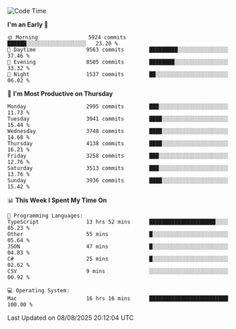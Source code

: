<!--START_SECTION:waka-->
![Code Time](http://img.shields.io/badge/Code%20Time-5%2C276%20hrs%2046%20mins-blue)

**I'm an Early 🐤** 

```text
🌞 Morning                5924 commits        ██████░░░░░░░░░░░░░░░░░░░   23.20 % 
🌆 Daytime                9563 commits        █████████░░░░░░░░░░░░░░░░   37.46 % 
🌃 Evening                8505 commits        ████████░░░░░░░░░░░░░░░░░   33.32 % 
🌙 Night                  1537 commits        ██░░░░░░░░░░░░░░░░░░░░░░░   06.02 % 
```
📅 **I'm Most Productive on Thursday** 

```text
Monday                   2995 commits        ███░░░░░░░░░░░░░░░░░░░░░░   11.73 % 
Tuesday                  3941 commits        ████░░░░░░░░░░░░░░░░░░░░░   15.44 % 
Wednesday                3748 commits        ████░░░░░░░░░░░░░░░░░░░░░   14.68 % 
Thursday                 4138 commits        ████░░░░░░░░░░░░░░░░░░░░░   16.21 % 
Friday                   3258 commits        ███░░░░░░░░░░░░░░░░░░░░░░   12.76 % 
Saturday                 3513 commits        ███░░░░░░░░░░░░░░░░░░░░░░   13.76 % 
Sunday                   3936 commits        ████░░░░░░░░░░░░░░░░░░░░░   15.42 % 
```


📊 **This Week I Spent My Time On** 

```text
💬 Programming Languages: 
TypeScript               13 hrs 52 mins      █████████████████████░░░░   85.23 % 
Other                    55 mins             █░░░░░░░░░░░░░░░░░░░░░░░░   05.64 % 
JSON                     47 mins             █░░░░░░░░░░░░░░░░░░░░░░░░   04.83 % 
C#                       25 mins             █░░░░░░░░░░░░░░░░░░░░░░░░   02.62 % 
CSV                      9 mins              ░░░░░░░░░░░░░░░░░░░░░░░░░   00.92 % 

💻 Operating System: 
Mac                      16 hrs 16 mins      █████████████████████████   100.00 % 
```


 Last Updated on 08/08/2025 20:12:04 UTC
<!--END_SECTION:waka-->

